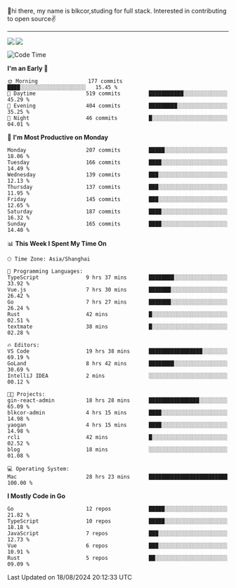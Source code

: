 👋hi there, my name is blkcor,studing for full stack.
Interested in contributing to open source✌️

<hr/>

![](https://github-readme-stats.vercel.app/api?username=blkcor)
<a href="https://github.com/blkcor/github-readme-stats">
    <img align="left" src="https://github-readme-stats.vercel.app/api/top-langs/?username=blkcor&hide=jupyter%20notebook,shaderlab,tex,c%23&langs_count=9" />
</a>


<!--START_SECTION:waka-->
![Code Time](http://img.shields.io/badge/Code%20Time-1%2C271%20hrs%208%20mins-blue)

**I'm an Early 🐤** 

```text
🌞 Morning                177 commits         ████░░░░░░░░░░░░░░░░░░░░░   15.45 % 
🌆 Daytime                519 commits         ███████████░░░░░░░░░░░░░░   45.29 % 
🌃 Evening                404 commits         █████████░░░░░░░░░░░░░░░░   35.25 % 
🌙 Night                  46 commits          █░░░░░░░░░░░░░░░░░░░░░░░░   04.01 % 
```
📅 **I'm Most Productive on Monday** 

```text
Monday                   207 commits         █████░░░░░░░░░░░░░░░░░░░░   18.06 % 
Tuesday                  166 commits         ████░░░░░░░░░░░░░░░░░░░░░   14.49 % 
Wednesday                139 commits         ███░░░░░░░░░░░░░░░░░░░░░░   12.13 % 
Thursday                 137 commits         ███░░░░░░░░░░░░░░░░░░░░░░   11.95 % 
Friday                   145 commits         ███░░░░░░░░░░░░░░░░░░░░░░   12.65 % 
Saturday                 187 commits         ████░░░░░░░░░░░░░░░░░░░░░   16.32 % 
Sunday                   165 commits         ████░░░░░░░░░░░░░░░░░░░░░   14.40 % 
```


📊 **This Week I Spent My Time On** 

```text
🕑︎ Time Zone: Asia/Shanghai

💬 Programming Languages: 
TypeScript               9 hrs 37 mins       ████████░░░░░░░░░░░░░░░░░   33.92 % 
Vue.js                   7 hrs 30 mins       ███████░░░░░░░░░░░░░░░░░░   26.42 % 
Go                       7 hrs 27 mins       ███████░░░░░░░░░░░░░░░░░░   26.24 % 
Rust                     42 mins             █░░░░░░░░░░░░░░░░░░░░░░░░   02.51 % 
textmate                 38 mins             █░░░░░░░░░░░░░░░░░░░░░░░░   02.28 % 

🔥 Editors: 
VS Code                  19 hrs 38 mins      █████████████████░░░░░░░░   69.19 % 
GoLand                   8 hrs 42 mins       ████████░░░░░░░░░░░░░░░░░   30.69 % 
IntelliJ IDEA            2 mins              ░░░░░░░░░░░░░░░░░░░░░░░░░   00.12 % 

🐱‍💻 Projects: 
gin-react-admin          18 hrs 28 mins      ████████████████░░░░░░░░░   65.09 % 
blkcor-admin             4 hrs 15 mins       ████░░░░░░░░░░░░░░░░░░░░░   14.98 % 
yaogan                   4 hrs 15 mins       ████░░░░░░░░░░░░░░░░░░░░░   14.98 % 
rcli                     42 mins             █░░░░░░░░░░░░░░░░░░░░░░░░   02.52 % 
blog                     18 mins             ░░░░░░░░░░░░░░░░░░░░░░░░░   01.08 % 

💻 Operating System: 
Mac                      28 hrs 23 mins      █████████████████████████   100.00 % 
```

**I Mostly Code in Go** 

```text
Go                       12 repos            █████░░░░░░░░░░░░░░░░░░░░   21.82 % 
TypeScript               10 repos            █████░░░░░░░░░░░░░░░░░░░░   18.18 % 
JavaScript               7 repos             ███░░░░░░░░░░░░░░░░░░░░░░   12.73 % 
Vue                      6 repos             ███░░░░░░░░░░░░░░░░░░░░░░   10.91 % 
Rust                     5 repos             ██░░░░░░░░░░░░░░░░░░░░░░░   09.09 % 
```




 Last Updated on 18/08/2024 20:12:33 UTC
<!--END_SECTION:waka-->


